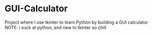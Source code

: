 # GUI-Calculator
Project where I use tkinter to learn Python by building a GUI calculator
NOTE: i suck at python, and new to tkinter so chill
